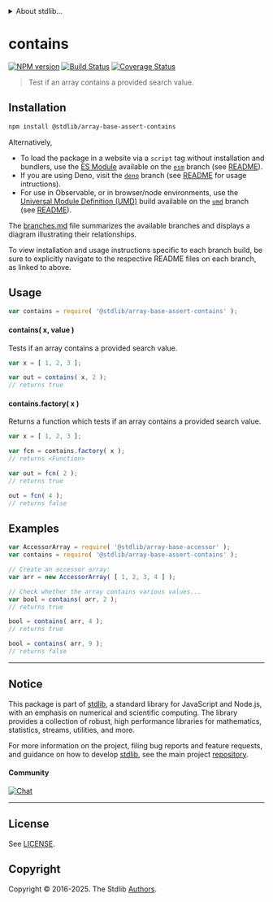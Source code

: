 <!--

@license Apache-2.0

Copyright (c) 2023 The Stdlib Authors.

Licensed under the Apache License, Version 2.0 (the "License");
you may not use this file except in compliance with the License.
You may obtain a copy of the License at

   http://www.apache.org/licenses/LICENSE-2.0

Unless required by applicable law or agreed to in writing, software
distributed under the License is distributed on an "AS IS" BASIS,
WITHOUT WARRANTIES OR CONDITIONS OF ANY KIND, either express or implied.
See the License for the specific language governing permissions and
limitations under the License.

-->


<details>
  <summary>
    About stdlib...
  </summary>
  <p>We believe in a future in which the web is a preferred environment for numerical computation. To help realize this future, we've built stdlib. stdlib is a standard library, with an emphasis on numerical and scientific computation, written in JavaScript (and C) for execution in browsers and in Node.js.</p>
  <p>The library is fully decomposable, being architected in such a way that you can swap out and mix and match APIs and functionality to cater to your exact preferences and use cases.</p>
  <p>When you use stdlib, you can be absolutely certain that you are using the most thorough, rigorous, well-written, studied, documented, tested, measured, and high-quality code out there.</p>
  <p>To join us in bringing numerical computing to the web, get started by checking us out on <a href="https://github.com/stdlib-js/stdlib">GitHub</a>, and please consider <a href="https://opencollective.com/stdlib">financially supporting stdlib</a>. We greatly appreciate your continued support!</p>
</details>

# contains

[![NPM version][npm-image]][npm-url] [![Build Status][test-image]][test-url] [![Coverage Status][coverage-image]][coverage-url] <!-- [![dependencies][dependencies-image]][dependencies-url] -->

> Test if an array contains a provided search value.

<!-- Section to include introductory text. Make sure to keep an empty line after the intro `section` element and another before the `/section` close. -->

<section class="intro">

</section>

<!-- /.intro -->

<!-- Package usage documentation. -->

<section class="installation">

## Installation

```bash
npm install @stdlib/array-base-assert-contains
```

Alternatively,

-   To load the package in a website via a `script` tag without installation and bundlers, use the [ES Module][es-module] available on the [`esm`][esm-url] branch (see [README][esm-readme]).
-   If you are using Deno, visit the [`deno`][deno-url] branch (see [README][deno-readme] for usage intructions).
-   For use in Observable, or in browser/node environments, use the [Universal Module Definition (UMD)][umd] build available on the [`umd`][umd-url] branch (see [README][umd-readme]).

The [branches.md][branches-url] file summarizes the available branches and displays a diagram illustrating their relationships.

To view installation and usage instructions specific to each branch build, be sure to explicitly navigate to the respective README files on each branch, as linked to above.

</section>

<section class="usage">

## Usage

```javascript
var contains = require( '@stdlib/array-base-assert-contains' );
```

#### contains( x, value )

Tests if an array contains a provided search value.

```javascript
var x = [ 1, 2, 3 ];

var out = contains( x, 2 );
// returns true
```

#### contains.factory( x )

Returns a function which tests if an array contains a provided search value.

```javascript
var x = [ 1, 2, 3 ];

var fcn = contains.factory( x );
// returns <Function>

var out = fcn( 2 );
// returns true

out = fcn( 4 );
// returns false
```

</section>

<!-- /.usage -->

<!-- Package usage notes. Make sure to keep an empty line after the `section` element and another before the `/section` close. -->

<section class="notes">

</section>

<!-- /.notes -->

<!-- Package usage examples. -->

<section class="examples">

## Examples

<!-- eslint no-undef: "error" -->

```javascript
var AccessorArray = require( '@stdlib/array-base-accessor' );
var contains = require( '@stdlib/array-base-assert-contains' );

// Create an accessor array:
var arr = new AccessorArray( [ 1, 2, 3, 4 ] );

// Check whether the array contains various values...
var bool = contains( arr, 2 );
// returns true

bool = contains( arr, 4 );
// returns true

bool = contains( arr, 9 );
// returns false
```

</section>

<!-- /.examples -->

<!-- Section to include cited references. If references are included, add a horizontal rule *before* the section. Make sure to keep an empty line after the `section` element and another before the `/section` close. -->

<section class="references">

</section>

<!-- /.references -->

<!-- Section for related `stdlib` packages. Do not manually edit this section, as it is automatically populated. -->

<section class="related">

</section>

<!-- /.related -->

<!-- Section for all links. Make sure to keep an empty line after the `section` element and another before the `/section` close. -->


<section class="main-repo" >

* * *

## Notice

This package is part of [stdlib][stdlib], a standard library for JavaScript and Node.js, with an emphasis on numerical and scientific computing. The library provides a collection of robust, high performance libraries for mathematics, statistics, streams, utilities, and more.

For more information on the project, filing bug reports and feature requests, and guidance on how to develop [stdlib][stdlib], see the main project [repository][stdlib].

#### Community

[![Chat][chat-image]][chat-url]

---

## License

See [LICENSE][stdlib-license].


## Copyright

Copyright &copy; 2016-2025. The Stdlib [Authors][stdlib-authors].

</section>

<!-- /.stdlib -->

<!-- Section for all links. Make sure to keep an empty line after the `section` element and another before the `/section` close. -->

<section class="links">

[npm-image]: http://img.shields.io/npm/v/@stdlib/array-base-assert-contains.svg
[npm-url]: https://npmjs.org/package/@stdlib/array-base-assert-contains

[test-image]: https://github.com/stdlib-js/array-base-assert-contains/actions/workflows/test.yml/badge.svg?branch=main
[test-url]: https://github.com/stdlib-js/array-base-assert-contains/actions/workflows/test.yml?query=branch:main

[coverage-image]: https://img.shields.io/codecov/c/github/stdlib-js/array-base-assert-contains/main.svg
[coverage-url]: https://codecov.io/github/stdlib-js/array-base-assert-contains?branch=main

<!--

[dependencies-image]: https://img.shields.io/david/stdlib-js/array-base-assert-contains.svg
[dependencies-url]: https://david-dm.org/stdlib-js/array-base-assert-contains/main

-->

[chat-image]: https://img.shields.io/gitter/room/stdlib-js/stdlib.svg
[chat-url]: https://app.gitter.im/#/room/#stdlib-js_stdlib:gitter.im

[stdlib]: https://github.com/stdlib-js/stdlib

[stdlib-authors]: https://github.com/stdlib-js/stdlib/graphs/contributors

[umd]: https://github.com/umdjs/umd
[es-module]: https://developer.mozilla.org/en-US/docs/Web/JavaScript/Guide/Modules

[deno-url]: https://github.com/stdlib-js/array-base-assert-contains/tree/deno
[deno-readme]: https://github.com/stdlib-js/array-base-assert-contains/blob/deno/README.md
[umd-url]: https://github.com/stdlib-js/array-base-assert-contains/tree/umd
[umd-readme]: https://github.com/stdlib-js/array-base-assert-contains/blob/umd/README.md
[esm-url]: https://github.com/stdlib-js/array-base-assert-contains/tree/esm
[esm-readme]: https://github.com/stdlib-js/array-base-assert-contains/blob/esm/README.md
[branches-url]: https://github.com/stdlib-js/array-base-assert-contains/blob/main/branches.md

[stdlib-license]: https://raw.githubusercontent.com/stdlib-js/array-base-assert-contains/main/LICENSE

</section>

<!-- /.links -->
